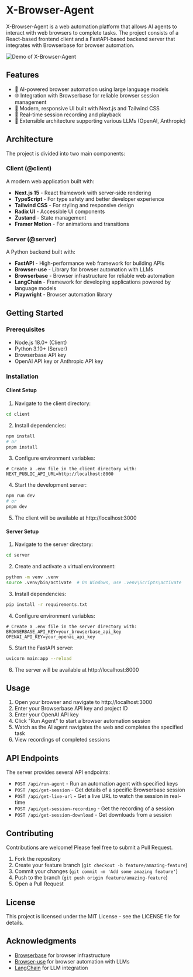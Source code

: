# X-Browser-Agent

X-Browser-Agent is a web automation platform that allows AI agents to interact with web browsers to complete tasks. The project consists of a React-based frontend client and a FastAPI-based backend server that integrates with Browserbase for browser automation.

![Demo of X-Browser-Agent](/path/to/screenshot.png)

## Features

- 🤖 AI-powered browser automation using large language models
- 🌐 Integration with Browserbase for reliable browser session management
- 📱 Modern, responsive UI built with Next.js and Tailwind CSS
- 🔄 Real-time session recording and playback
- 🔌 Extensible architecture supporting various LLMs (OpenAI, Anthropic)

## Architecture

The project is divided into two main components:

### Client (@client)

A modern web application built with:
- **Next.js 15** - React framework with server-side rendering
- **TypeScript** - For type safety and better developer experience
- **Tailwind CSS** - For styling and responsive design
- **Radix UI** - Accessible UI components
- **Zustand** - State management
- **Framer Motion** - For animations and transitions

### Server (@server)

A Python backend built with:
- **FastAPI** - High-performance web framework for building APIs
- **Browser-use** - Library for browser automation with LLMs
- **Browserbase** - Browser infrastructure for reliable web automation
- **LangChain** - Framework for developing applications powered by language models
- **Playwright** - Browser automation library

## Getting Started

### Prerequisites

- Node.js 18.0+ (Client)
- Python 3.10+ (Server)
- Browserbase API key
- OpenAI API key or Anthropic API key

### Installation

#### Client Setup

1. Navigate to the client directory:
```bash
cd client
```

2. Install dependencies:
```bash
npm install
# or
pnpm install
```

3. Configure environment variables:
```
# Create a .env file in the client directory with:
NEXT_PUBLIC_API_URL=http://localhost:8000
```

4. Start the development server:
```bash
npm run dev
# or
pnpm dev
```

5. The client will be available at http://localhost:3000

#### Server Setup

1. Navigate to the server directory:
```bash
cd server
```

2. Create and activate a virtual environment:
```bash
python -m venv .venv
source .venv/bin/activate  # On Windows, use .venv\Scripts\activate
```

3. Install dependencies:
```bash
pip install -r requirements.txt
```

4. Configure environment variables:
```
# Create a .env file in the server directory with:
BROWSERBASE_API_KEY=your_browserbase_api_key
OPENAI_API_KEY=your_openai_api_key
```

5. Start the FastAPI server:
```bash
uvicorn main:app --reload
```

6. The server will be available at http://localhost:8000

## Usage

1. Open your browser and navigate to http://localhost:3000
2. Enter your Browserbase API key and project ID
3. Enter your OpenAI API key
4. Click "Run Agent" to start a browser automation session
5. Watch as the AI agent navigates the web and completes the specified task
6. View recordings of completed sessions

## API Endpoints

The server provides several API endpoints:

- `POST /api/run-agent` - Run an automation agent with specified keys
- `POST /api/get-session` - Get details of a specific Browserbase session
- `POST /api/get-live-url` - Get a live URL to watch the session in real-time
- `POST /api/get-session-recording` - Get the recording of a session
- `POST /api/get-session-download` - Get downloads from a session

## Contributing

Contributions are welcome! Please feel free to submit a Pull Request.

1. Fork the repository
2. Create your feature branch (`git checkout -b feature/amazing-feature`)
3. Commit your changes (`git commit -m 'Add some amazing feature'`)
4. Push to the branch (`git push origin feature/amazing-feature`)
5. Open a Pull Request

## License

This project is licensed under the MIT License - see the LICENSE file for details.

## Acknowledgments

- [Browserbase](https://browserbase.com) for browser infrastructure
- [Browser-use](https://github.com/browser-use/browser-use) for browser automation with LLMs
- [LangChain](https://langchain.com) for LLM integration
